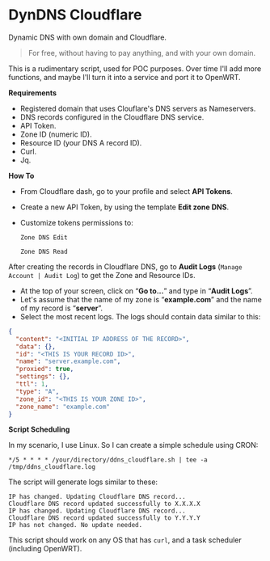# DynDNS Cloudflare

Dynamic DNS with own domain and Cloudflare.

> For free, without having to pay anything, and with your own domain.

This is a rudimentary script, used for POC purposes.
Over time I'll add more functions, and maybe I'll turn it into a service and port it to OpenWRT.

**Requirements**

* Registered domain that uses Clouflare's DNS servers as Nameservers.
* DNS records configured in the Cloudflare DNS service.
* API Token.
* Zone ID (numeric ID).
* Resource ID (your DNS A record ID).
* Curl.
* Jq.

**How To**

* From Cloudflare dash, go to your profile and select **API Tokens**.
* Create a new API Token, by using the template **Edit zone DNS**.
* Customize tokens permissions to:

    `Zone DNS Edit`

    `Zone DNS Read`

After creating the records in Cloudflare DNS, go to **Audit Logs** (`Manage Account | Audit Log`) to get the Zone and Resource IDs.
- At the top of your screen, click on “**Go to...**” and type in “**Audit Logs**”.
- Let's assume that the name of my zone is “**example.com**” and the name of my record is “**server**”.
- Select the most recent logs. The logs should contain data similar to this:

```json
{
  "content": "<INITIAL IP ADDRESS OF THE RECORD>",
  "data": {},
  "id": "<THIS IS YOUR RECORD ID>",
  "name": "server.example.com",
  "proxied": true,
  "settings": {},
  "ttl": 1,
  "type": "A",
  "zone_id": "<THIS IS YOUR ZONE ID>",
  "zone_name": "example.com"
}
```

**Script Scheduling**

In my scenario, I use Linux. So I can create a simple schedule using CRON:

`*/5 * * * * /your/directory/ddns_cloudflare.sh | tee -a /tmp/ddns_cloudflare.log`

The script will generate logs similar to these:

```shell
IP has changed. Updating Cloudflare DNS record...
Cloudflare DNS record updated successfully to X.X.X.X
IP has changed. Updating Cloudflare DNS record...
Cloudflare DNS record updated successfully to Y.Y.Y.Y
IP has not changed. No update needed.
```

This script should work on any OS that has `curl`, and a task scheduler (including OpenWRT).
